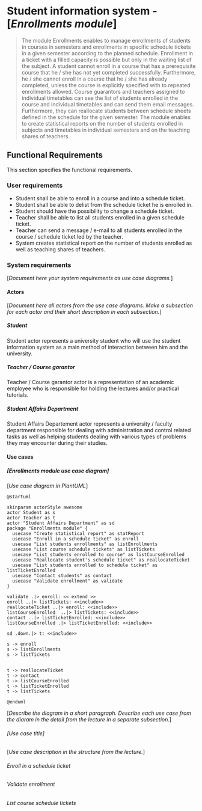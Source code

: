 # Student information system - [*Enrollments module*]

> The module Enrollments enables to manage enrollments of students in courses in semesters and enrollments in specific schedule tickets in a given semester according to the planned schedule. Enrollment in a ticket with a filled capacity is possible but only in the waiting list of the subject. A student cannot enroll in a course that has a prerequisite course that he / she has not yet completed successfully. Furthermore, he / she cannot enroll in a course that he / she has already completed, unless the course is explicitly specified with to repeated enrollments allowed. Course guarantors and teachers assigned to individual timetables can see the list of students enrolled in the course and individual timetables and can send them email messages. Furthermore, they can reallocate students between schedule sheets defined in the schedule for the given semester. The module enables to create statistical reports on the number of students enrolled in subjects and timetables in individual semesters and on the teaching shares of teachers.

## Functional Requirements

This section specifies the functional requirements.

### User requirements

- Student shall be able to enroll in a course and into a schedule ticket.
- Student shall be able to delist from the schedule ticket he is enrolled in.
- Student should have the possibility to change a schedule ticket.
- Teacher shall be able to list all students enrolled in a given schedule ticket.
- Teacher can send a message / e-mail to all students enrolled in the course / schedule ticket led by the teacher.
- System creates statistical report on the number of students enrolled as well as teaching shares of teachers.

### System requirements

[*Document here your system requirements as use case diagrams.*]

#### Actors

[*Document here all actors from the use case diagrams. Make a subsection for each actor and their short description in each subsection.*]

##### Student

Student actor represents a university student who will use the student information system as a main method of interaction between him and the university. 

##### Teacher / Course garantor

Teacher / Course garantor actor is a representation of an academic employee who is responsible for holding the lectures and/or practical tutorials.

##### Student Affairs Department

Student Affairs Departement actor represents a university / faculty department responsible for dealing with administration and control related tasks as well as helping students dealing with various types
of problems they may encounter during their studies.

#### Use cases

##### [*Enrollments module use case diagram*]

[*Use case diagram in PlantUML*]

```plantuml
@startuml

skinparam actorStyle awesome
actor Student as s
actor Teacher as t
actor "Student Affairs Department" as sd
package "Enrollments module" {
  usecase "Create statistical report" as statReport
  usecase "Enroll in a schedule ticket" as enroll
  usecase "List students enrollments" as listEnrollments
  usecase "List course schedule tickets" as listTickets
  usecase "List students enrolled to course" as listCourseEnrolled
  usecase "Reallocate student's schedule ticket" as reallocateTicket
  usecase "List students enrolled to schedule ticket" as listTicketEnrolled
  usecase "Contact students" as contact
  usecase "Validate enrollment" as validate
}

validate .|> enroll: << extend >>
enroll ..|> listTickets: <<include>>
reallocateTicket ..|> enroll: <<include>>
listCourseEnrolled  ..|> listTickets: <<include>>
contact ..|> listTicketEnrolled: <<include>>
listCourseEnrolled .|> listTicketEnrolled: <<include>>

sd .down.|> t: <<include>>

s -> enroll
s -> listEnrollments
s -> listTickets


t -> reallocateTicket
t -> contact
t -> listCourseEnrolled
t -> listTicketEnrolled
t -> listTickets

@enduml
```

[*Describe the diagram in a short paragraph. Describe each use case from the diaram in the detail from the lecture in a separate subsection.*]

###### [*Use case title*]

[*Use case description in the structure from the lecture.*]

###### Enroll in a schedule ticket

###### Validate enrollment

###### List course schedule tickets